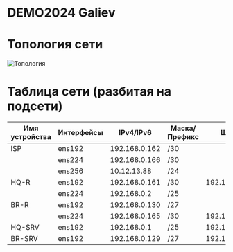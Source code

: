 # DEMO2024 Galiev


# Топология сети
![Топология](https://github.com/Clover136/demo2024/assets/148867684/2f2aac75-97a7-4aad-b53f-5aa482b7409c)


# Таблица сети (разбитая на подсети)
|Имя устройства|Интерфейсы|  IPv4/IPv6  |Маска/Префикс|     Шлюз    |
|--------------|----------|-------------|-------------|-------------|
| ISP          | ens192   | 192.168.0.162 | /30         |             |
|              | ens224   | 192.168.0.166 | /30         |             |
|              | ens256   | 10.12.13.88 | /24         |             |
| HQ-R         | ens192   | 192.168.0.161     | /30         | 192.168.0.162     |
|              | ens224   | 192.168.0.2 | /25         |             | 
| BR-R         | ens192   | 192.168.0.130 | /27         |             |
|              | ens224   | 192.168.0.165     | /30         | 192.168.0.166 |
| HQ-SRV       | ens192   | 192.168.0.1 | /25         | 192.168.0.2 |
| BR-SRV       | ens192   | 192.168.0.129| /27         | 192.168.0.130 |
